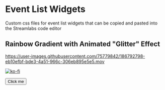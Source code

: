 # Event List Widgets
Custom css files for event list widgets that can be copied and pasted into the Streamlabs code editor
## Rainbow Gradient with Animated "Glitter" Effect



https://user-images.githubusercontent.com/75779842/186792798-eb10efbf-bde3-4a51-966c-306eb895e5e5.mov



[![ko-fi](https://ko-fi.com/img/githubbutton_sm.svg)](https://ko-fi.com/O4O5BY0J2)



<button name="button" onclick="http://www.google.com">Click me</button>

